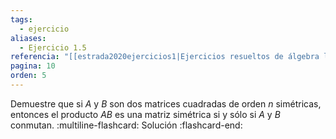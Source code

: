 ```yaml
---
tags:
  - ejercicio
aliases:
  - Ejercicio 1.5
referencia: "[[estrada2020ejercicios1|Ejercicios resueltos de álgebra lineal. Volumen I]]"
pagina: 10
orden: 5
---
```

Demuestre que si $A$ y $B$ son dos matrices cuadradas de orden $n$ simétricas, entonces el producto $AB$ es una matriz simétrica si y sólo si $A$ y $B$ conmutan.
:multiline-flashcard:
Solución
:flashcard-end:
